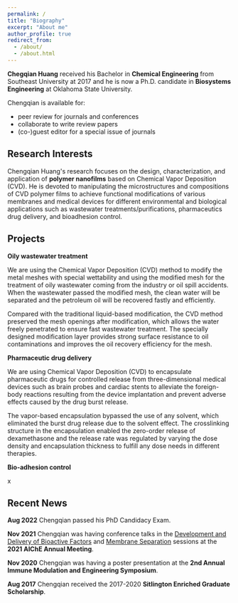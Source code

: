 ```yaml
---
permalink: /
title: "Biography"
excerpt: "About me"
author_profile: true
redirect_from: 
  - /about/
  - /about.html
---
```


**Chegqian Huang** received his Bachelor in **Chemical Engineering** from Southeast University at 2017 and he is now a Ph.D. candidate in **Biosystems Engineering** at Oklahoma State University. 

Chengqian is available for:

* peer review for journals and conferences
* collaborate to write review papers
* (co-)guest editor for a special issue of journals

Research Interests
------

Chengqian Huang's research focuses on the design, characterization, and application of **polymer nanofilms** based on Chemical Vapor Deposition (CVD). He is devoted to manipulating the microstructures and compositions of CVD polymer films to achieve functional modifications of various membranes and medical devices for different environmental and biological applications such as wastewater treatments/purifications, pharmaceutics drug delivery, and bioadhesion control.

Projects
------
**Oily wastewater treatment**

We are using the Chemical Vapor Deposition (CVD) method to modify the metal meshes with special wettability and using the modified mesh for the treatment of oily wastewater coming from the industry or oil spill accidents. When the wastewater passed the modified mesh, the clean water will be separated and the petroleum oil will be recovered fastly and efficiently.

Compared with the traditional liquid-based modification, the CVD method preserved the mesh openings after modification, which allows the water freely penetrated to ensure fast wastewater treatment. The specially designed modification layer provides strong surface resistance to oil contaminations and improves the oil recovery efficiency for the mesh.  

**Pharmaceutic drug delivery**

We are using Chemical Vapor Deposition (CVD) to encapsulate pharmaceutic drugs for controlled release from three-dimensional medical devices such as brain probes and cardiac stents to alleviate the foreign-body reactions resulting from the device implantation and prevent adverse effects caused by the drug burst release.

The vapor-based encapsulation bypassed the use of any solvent, which eliminated the burst drug release due to the solvent effect. The crosslinking structure in the encapsulation enabled the zero-order release of dexamethasone and the release rate was regulated by varying the dose density and encapsulation thickness to fulfill any dose needs in different therapies.

**Bio-adhesion control**

x

Recent News
------
**Aug 2022** Chengqian passed his PhD Candidacy Exam.

**Nov 2021** Chengqian was having conference talks in the <ins>Development and Delivery of Bioactive Factors</ins> and <ins>Membrane Separation</ins> sessions at the **2021 AIChE Annual Meeting**.

**Nov 2020** Chengqian was having a poster presentation at the **2nd Annual Immune Modulation and Engineering Symposium**.

**Aug 2017** Chengqian received the 2017-2020 **Sitlington Enriched Graduate Scholarship**.
